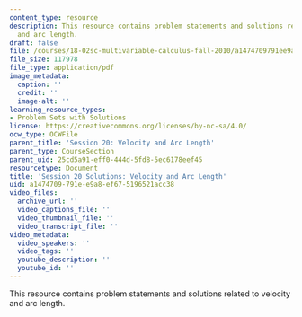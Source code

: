 ```yaml
---
content_type: resource
description: This resource contains problem statements and solutions related to velocity
  and arc length.
draft: false
file: /courses/18-02sc-multivariable-calculus-fall-2010/a1474709791ee9a8ef675196521acc38_MIT18_02SC_pb_21_comb.pdf
file_size: 117978
file_type: application/pdf
image_metadata:
  caption: ''
  credit: ''
  image-alt: ''
learning_resource_types:
- Problem Sets with Solutions
license: https://creativecommons.org/licenses/by-nc-sa/4.0/
ocw_type: OCWFile
parent_title: 'Session 20: Velocity and Arc Length'
parent_type: CourseSection
parent_uid: 25cd5a91-eff0-444d-5fd8-5ec6178eef45
resourcetype: Document
title: 'Session 20 Solutions: Velocity and Arc Length'
uid: a1474709-791e-e9a8-ef67-5196521acc38
video_files:
  archive_url: ''
  video_captions_file: ''
  video_thumbnail_file: ''
  video_transcript_file: ''
video_metadata:
  video_speakers: ''
  video_tags: ''
  youtube_description: ''
  youtube_id: ''
---
```

This resource contains problem statements and solutions related to velocity and arc length.